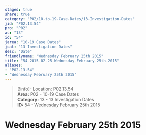 ```yaml
---  
staged: true  
share: true  
category: "P02/10-to-19-Case-Dates/13-Investigation-Dates"  
jid: "P02.13.54"  
pro: "P02"  
ac: "13"  
id: "54"  
jarea: "10-19 Case Dates"  
jcat: "13 Investigation Dates"  
desc: "Date"  
friendlyname: "Wednesday February 25th 2015"  
title: "54-2015-02-25-Wednesday-February-25th-2015"  
aliases:   
- "P02.13.54"  
- "Wednesday February 25th 2015"  
---  
```

>[!info]- Location: P02.13.54  
>**Area:** P02 - 10-19 Case Dates  
>**Category:** 13 - 13 Investigation Dates  
>**ID:** 54 - Wednesday February 25th 2015  
  
# Wednesday February 25th 2015  
